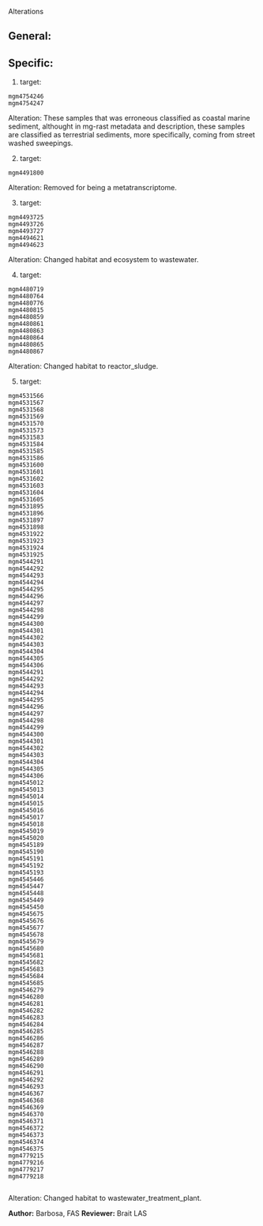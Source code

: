  Alterations  

## General:

## Specific:

1. target:
```
mgm4754246
mgm4754247

```
Alteration: These samples that was erroneous classified as coastal marine sediment, althought in mg-rast metadata and description, these samples are classified as terrestrial sediments, more specifically, coming from street washed sweepings.

2. target:
```
mgm4491800

```
Alteration: Removed for being a metatranscriptome.

3. target:
```
mgm4493725
mgm4493726
mgm4493727
mgm4494621
mgm4494623

```
Alteration: Changed habitat and ecosystem to wastewater.

4. target:
```
mgm4480719
mgm4480764
mgm4480776
mgm4480815
mgm4480859
mgm4480861
mgm4480863
mgm4480864
mgm4480865
mgm4480867

```
Alteration: Changed habitat to reactor_sludge.

5. target:
```
mgm4531566
mgm4531567
mgm4531568
mgm4531569
mgm4531570
mgm4531573
mgm4531583
mgm4531584
mgm4531585
mgm4531586
mgm4531600
mgm4531601
mgm4531602
mgm4531603
mgm4531604
mgm4531605
mgm4531895
mgm4531896
mgm4531897
mgm4531898
mgm4531922
mgm4531923
mgm4531924
mgm4531925
mgm4544291
mgm4544292
mgm4544293
mgm4544294
mgm4544295
mgm4544296
mgm4544297
mgm4544298
mgm4544299
mgm4544300
mgm4544301
mgm4544302
mgm4544303
mgm4544304
mgm4544305
mgm4544306
mgm4544291
mgm4544292
mgm4544293
mgm4544294
mgm4544295
mgm4544296
mgm4544297
mgm4544298
mgm4544299
mgm4544300
mgm4544301
mgm4544302
mgm4544303
mgm4544304
mgm4544305
mgm4544306
mgm4545012
mgm4545013
mgm4545014
mgm4545015
mgm4545016
mgm4545017
mgm4545018
mgm4545019
mgm4545020
mgm4545189
mgm4545190
mgm4545191
mgm4545192
mgm4545193
mgm4545446
mgm4545447
mgm4545448
mgm4545449
mgm4545450
mgm4545675
mgm4545676
mgm4545677
mgm4545678
mgm4545679
mgm4545680
mgm4545681
mgm4545682
mgm4545683
mgm4545684
mgm4545685
mgm4546279
mgm4546280
mgm4546281
mgm4546282
mgm4546283
mgm4546284
mgm4546285
mgm4546286
mgm4546287
mgm4546288
mgm4546289
mgm4546290
mgm4546291
mgm4546292
mgm4546293
mgm4546367
mgm4546368
mgm4546369
mgm4546370
mgm4546371
mgm4546372
mgm4546373
mgm4546374
mgm4546375
mgm4779215
mgm4779216
mgm4779217
mgm4779218


```
Alteration: Changed habitat to wastewater_treatment_plant.
    

**Author:** Barbosa, FAS
**Reviewer:** Brait LAS